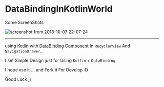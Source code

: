 # DataBindingInKotlinWorld

 Some ScreenShots

![screenshot from 2018-10-07 22-07-24](https://user-images.githubusercontent.com/26750131/46585444-ded3b680-ca3e-11e8-9673-2f935b1a9f6e.png)

----

using [Kotlin](http://kotlinlang.org/) with [DataBinding Component](https://developer.android.com/topic/libraries/data-binding/) 
In ```RecyclerView``` And ```NavigationDrawer```...

I set Simple Design just for Using ```Kotlin``` + ```DataBinding ```

I hope use it ... and Fork it For Develop :D

Good Luck ;)
